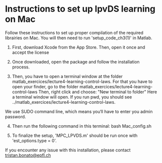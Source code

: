 # Instructions to set up lpvDS learning on Mac 

Follow these instructions to set up proper compilation of the required librairies on Mac. You will then need to run 'setup_code_ch3(1)' in Matlab.

1. First, download Xcode from the App Store. Then, open it once and accept the license

2. Once downloaded, open the package and follow the installation process.
 
3. Then, you have to open a terminal window at the folder matlab_exercices/lecture4-learning-control-laws. 
For that you have to open your finder, go to the folder matlab_exercices/lecture4-learning-control-laws
Then, right click and choose: "New terminal to folder"
Here a terminal window will open. If you run pwd, you should see  ../matlab_exercices/lecture4-learning-control-laws. 
 
We use SUDO command line, which means you‘ll have to enter you admin password. 

4. Then run the following command in this terminal:
bash Mac_config.sh

5. To finalize the setup, 'MPC_LPVDS.m' should be run once with 'est_options.type = 0'.


If you encounter any issue with this installation, please contact tristan.bonato@epfl.ch 
